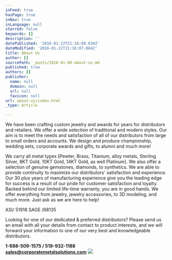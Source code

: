 ```yaml
---
inFeed: true
hasPage: true
inNav: true
inLanguage: null
starred: false
keywords: []
description: ''
datePublished: '2016-01-22T21:16:09.636Z'
dateModified: '2016-01-22T21:16:07.084Z'
title: About Us
author: []
sourcePath: _posts/2016-01-08-about-us.md
published: true
authors: []
publisher:
  name: null
  domain: null
  url: null
  favicon: null
url: about-us/index.html
_type: Article

---
```

We have been crafting custom jewelry and awards for years for distributors and retailers. We offer a wide selection of traditional and modern styles. Our aim is to meet the needs and satisfaction of all of our distributors from large to small orders and accounts. We design and produce championship, wedding sets, corporate awards and gifts, to alumni and much more!

We carry all metal types \[Pewter, Brass, Titanium, alloy metals, Sterling Silver, 8KT Gold, 10KT Gold, 14KT Gold, as well Platinum\]. We also offer a selection of genuine gemstones, diamonds, to synthetics. We are able to provide continuity to maximize our distributors' satisfaction and experience. Our 30 plus years of manufacturing experience give you the leading edge for success is a result of our pride for customer satisfaction and loyalty. Backed behind our limited life-time warranty, you are in good hands. We offer everything from jewelry, jewelry accessories, to 3D modeling, and much more. Just ask as we are here to help!

ASI/ 51918 SAGE /68135

Looking for one of our dedicated & preferred distributors?  Please send us an email with all your details from contact to product interests, and we will forward your information to one of our very best and knowledgeable distributors.

**1-888-509-1575 / 519-932-1188  
[sales@corporatemetalsolutions.com][0]**
![](https://s3-us-west-2.amazonaws.com/the-grid-img/p/3f85f0006171193ff21b43ace403824f02fd4eb2.jpg)

[0]: sales@corporatemetalsolutions.com